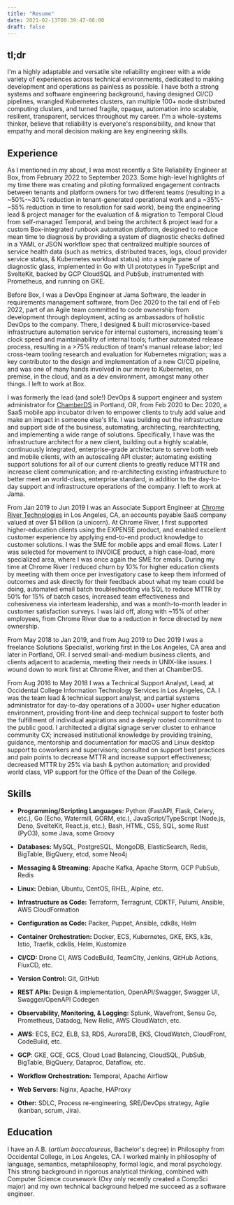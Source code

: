 ```yaml
---
title: "Resume"
date: 2021-02-13T00:39:47-08:00
draft: false
---
```

## tl;dr
I'm a highly adaptable and versatile site reliability engineer with a wide variety of experiences across technical environments, dedicated to making development and operations as painless as possible. I have both a strong systems and software engineering background, having designed CI/CD pipelines, wrangled Kubernetes clusters, ran multiple 100+ node distributed computing clusters, and turned fragile, opaque, automation into scalable, resilient, transparent, services throughout my career. I'm a whole-systems thinker, believe that reliability is everyone's responsibility, and know that empathy and moral decision making are key engineering skills.

## Experience

As I mentioned in my about, I was most recently a Site Reliability Engineer at Box, from February 2022 to September 2023. Some high-level highlights of my time there was creating and piloting formalized engagement contracts between tenants and platform owners for two different teams (resulting in a ~50%-~30% reduction in tenant-generated operational work and a ~35%-~55% reduction in time to resolution for said work), being the engineering lead & project manager for the evaluation of & migration to Temporal Cloud from self-managed Temporal, and being the architect & project lead for a custom Box-integrated runbook automation platform, designed to reduce mean time to diagnosis by providing a system of diagnostic checks defined in a YAML or JSON workflow spec that centralized multiple sources of service health data (such as metrics, distributed traces, logs, cloud provider service status, & Kubernetes workload status) into a single pane of diagnostic glass, implemented in Go with UI prototypes in TypeScript and SvelteKit, backed by GCP CloudSQL and PubSub, instrumented with Prometheus, and running on GKE.

Before Box, I was a DevOps Engineer at Jama Software, the leader in requirements management software, from Dec 2020 to the tail end of Feb 2022, part of an Agile team committed to code ownership from development through deployment, acting as ambassadors of holistic DevOps to the company. There, I designed & built microservice-based infrastructure automation service for internal customers, increasing team's clock speed and maintainability of internal tools; further automated release process, resulting in a >75% reduction of team's manual release labor; led cross-team tooling research and evaluation for Kubernetes migration; was a key contributor to the design and implementation of a new CI/CD pipeline, and was one of many hands involved in our move to Kubernetes, on premise, in the cloud, and as a dev environment, amongst many other things. I left to work at Box.

I was formerly the lead (and sole!) DevOps & support engineer and system administrator for [ChamberDS](http://www.chamberds.com) in Portland, OR, from Feb 2020 to Dec 2020, a SaaS mobile app incubator driven to empower clients to truly add value and make an impact in someone else's life. I was building out the infrastructure and support side of the business, automating, architecting, rearchitecting, and implementing a wide range of solutions. Specifically, I have was the infrastructure architect for a new client, building out a highly scalable, continuously integrated, enterprise-grade architecture to serve both web and mobile clients, with an autoscaling API cluster; automating existing support solutions for all of our current clients to greatly reduce MTTR and increase client communication; and re-architecting existing infrastructure to better meet an world-class, enterprise standard, in addition to the day-to-day support and infrastructure operations of the company. I left to work at Jama.

From Jan 2019 to Jun 2019 I was an Associate Support Engineer at [Chrome River Technologies](https://www.chromeriver.com) in Los Angeles, CA, an accounts payable SaaS company valued at over $1 billion (a unicorn). At Chrome River, I first supported higher-education clients using the EXPENSE product, and enabled excellent customer experience by applying end-to-end product knowledge to customer solutions. I was the SME for mobile apps and email flows. Later I was selected for movement to INVOICE product, a high case-load, more specialized area, where I was once again the SME for emails. During my time at Chrome River I reduced churn by 10% for higher education clients by meeting with them once per investigatory case to keep them informed of outcomes and ask directly for their feedback about what my team could be doing,  automated email batch troubleshooting via SQL to reduce MTTR by 50% for 15% of batch cases, increased team effectiveness and cohesiveness via interteam leadership, and was a month-to-month leader in customer satisfaction surveys. I was laid off, along with ~15% of other employees, from Chrome River due to a reduction in force directed by new ownership.

From May 2018 to Jan 2019, and from Aug 2019 to Dec 2019 I was a freelance Solutions Specialist, working first in the Los Angeles, CA area and later in Portland, OR. I served small-and-medium business clients, and clients adjacent to academia, meeting their needs in UNIX-like issues. I wound down to work first at Chrome River, and then at ChamberDS.

From Aug 2016 to May 2018 I was a Technical Support Analyst, Lead, at Occidental College Information Technology Services in Los Angeles, CA. I was the team lead & technical support analyst, and partial systems administrator for day-to-day operations of a 3000+ user higher education environment, providing front-line and deep technical support to foster both the fulfillment of individual aspirations and a deeply rooted commitment to the public good. I architected a digital signage server cluster to enhance community CX; increased institutional knowledge by providing training, guidance, mentorship and documentation for macOS and Linux desktop support to coworkers and supervisors; consulted on support best practices and pain points to decrease MTTR and increase support effectiveness; decreased MTTR by 25% via bash & python automation; and provided world class, VIP support for the Office of the Dean of the College.

## Skills

- __Programming/Scripting Languages:__ Python (FastAPI, Flask, Celery, etc.), Go (Echo, Watermill, GORM, etc.), JavaScript/TypeScript (Node.js, Deno, SvelteKit, React.js, etc.), Bash, HTML, CSS, SQL, some Rust (PyO3), some Java, some Groovy

- __Databases:__ MySQL, PostgreSQL, MongoDB, ElasticSearch, Redis, BigTable, BigQuery, etcd, some Neo4j

- __Messaging & Streaming:__ Apache Kafka, Apache Storm, GCP PubSub, Redis

- __Linux:__ Debian, Ubuntu, CentOS, RHEL, Alpine, etc.

- __Infrastructure as Code:__ Terraform, Terragrunt, CDKTF, Pulumi, Ansible, AWS CloudFormation

- __Configuration as Code:__ Packer, Puppet, Ansible, cdk8s, Helm

- __Container Orchestration:__ Docker, ECS, Kubernetes, GKE, EKS, k3s, Istio, Traefik, cdk8s, Helm, Kustomize

- __CI/CD:__ Drone CI, AWS CodeBuild, TeamCity, Jenkins, GitHub Actions, FluxCD, etc.

- __Version Control:__ Git, GitHub

- __REST APIs:__ Design & implementation, OpenAPI/Swagger, Swagger UI, Swagger/OpenAPI Codegen

- __Observability, Monitoring, & Logging:__ Splunk, Wavefront, Sensu Go, Prometheus, Datadog, New Relic, AWS CloudWatch, etc.

- __AWS__: ECS, EC2, ELB, S3, RDS, AuroraDB, EKS, CloudWatch, CloudFront, CodeBuild, etc.

- __GCP__: GKE, GCE, GCS, Cloud Load Balancing, CloudSQL, PubSub, BigTable, BigQuery, Dataproc, Dataflow, etc.

- __Workflow Orchestration:__ Temporal, Apache Airflow

- __Web Servers:__ Nginx, Apache, HAProxy

- __Other:__ SDLC, Process re-engineering, SRE/DevOps strategy, Agile (kanban, scrum, Jira).

## Education

I have an A.B. (_artium baccalaureus_, Bachelor's degree) in Philosophy from Occidental College, in Los Angeles, CA. I worked mainly in philosophy of language, semantics, metaphilosophy, formal logic, and moral psychology. This strong background in rigorous analytical thinking, combined with Computer Science coursework (Oxy only recently created a CompSci major) and my own technical background helped me succeed as a software engineer.
